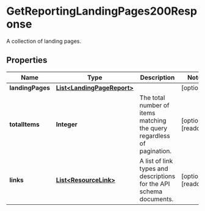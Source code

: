 

# GetReportingLandingPages200Response

A collection of landing pages.

## Properties

| Name | Type | Description | Notes |
|------------ | ------------- | ------------- | -------------|
|**landingPages** | [**List&lt;LandingPageReport&gt;**](LandingPageReport.md) |  |  [optional] |
|**totalItems** | **Integer** | The total number of items matching the query regardless of pagination. |  [optional] [readonly] |
|**links** | [**List&lt;ResourceLink&gt;**](ResourceLink.md) | A list of link types and descriptions for the API schema documents. |  [optional] [readonly] |



